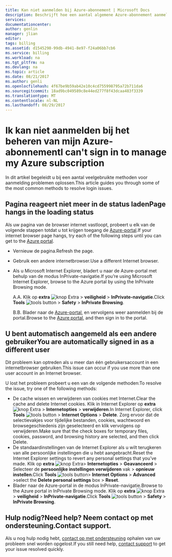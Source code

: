 ```yaml
---
title: Kan niet aanmelden bij Azure-abonnement | Microsoft Docs
description: Beschrijft hoe een aantal algemene Azure-abonnement aanmelding problemen kunt oplossen.
services: 
documentationcenter: 
author: genlin
manager: jlian
editor: 
tags: billing
ms.assetid: d1545298-99db-4941-8e97-f24a06bb7cb6
ms.service: billing
ms.workload: na
ms.tgt_pltfrm: na
ms.devlang: na
ms.topic: article
ms.date: 08/21/2017
ms.author: genli
ms.openlocfilehash: 4f67be9b59ab42e10c4cd755998795a72b711da6
ms.sourcegitcommit: 18ad9bc049589c8e44ed277f8f43dcaa483f3339
ms.translationtype: MT
ms.contentlocale: nl-NL
ms.lasthandoff: 08/29/2017
---
```

# <a name="i-cant-sign-in-to-manage-my-azure-subscription"></a><span data-ttu-id="7abf2-103">Ik kan niet aanmelden bij het beheren van mijn Azure-abonnement</span><span class="sxs-lookup"><span data-stu-id="7abf2-103">I can't sign in to manage my Azure subscription</span></span>
<span data-ttu-id="7abf2-104">In dit artikel begeleidt u bij een aantal veelgebruikte methoden voor aanmelding problemen oplossen.</span><span class="sxs-lookup"><span data-stu-id="7abf2-104">This article guides you through some of the most common methods to resolve login issues.</span></span>

## <a name="page-hangs-in-the-loading-status"></a><span data-ttu-id="7abf2-105">Pagina reageert niet meer in de status laden</span><span class="sxs-lookup"><span data-stu-id="7abf2-105">Page hangs in the loading status</span></span>
<span data-ttu-id="7abf2-106">Als uw pagina van de browser internet vastloopt, probeert u elk van de volgende stappen totdat u tot krijgen toegang de [Azure-portal](https://portal.azure.com).</span><span class="sxs-lookup"><span data-stu-id="7abf2-106">If your internet browser page hangs, try each of the following steps until you can get to the [Azure portal](https://portal.azure.com).</span></span>

* <span data-ttu-id="7abf2-107">Vernieuw de pagina.</span><span class="sxs-lookup"><span data-stu-id="7abf2-107">Refresh the page.</span></span>
* <span data-ttu-id="7abf2-108">Gebruik een andere internetbrowser.</span><span class="sxs-lookup"><span data-stu-id="7abf2-108">Use a different Internet browser.</span></span>
* <span data-ttu-id="7abf2-109">Als u Microsoft Internet Explorer, bladert u naar de Azure-portal met behulp van de modus InPrivate-navigatie.</span><span class="sxs-lookup"><span data-stu-id="7abf2-109">If you’re using Microsoft Internet Explorer, browse to the Azure portal by using the InPrivate Browsing mode.</span></span> 
  
  <span data-ttu-id="7abf2-110">A.</span><span class="sxs-lookup"><span data-stu-id="7abf2-110">A.</span></span> <span data-ttu-id="7abf2-111">Klik op **extra** ![knop Extra](./media/billing-cannot-login-subscription/Toolsbutton.png) > **veiligheid** > **InPrivate-navigatie**.</span><span class="sxs-lookup"><span data-stu-id="7abf2-111">Click **Tools** ![tools button](./media/billing-cannot-login-subscription/Toolsbutton.png) > **Safety** > **InPrivate Browsing**.</span></span>
  
  <span data-ttu-id="7abf2-112">B.</span><span class="sxs-lookup"><span data-stu-id="7abf2-112">B.</span></span> <span data-ttu-id="7abf2-113">Blader naar de [Azure-portal](https://portal.azure.com), en vervolgens weer aanmelden bij de portal.</span><span class="sxs-lookup"><span data-stu-id="7abf2-113">Browse to the [Azure portal](https://portal.azure.com), and then sign in to the portal.</span></span>

## <a name="you-are-automatically-signed-in-as-a-different-user"></a><span data-ttu-id="7abf2-114">U bent automatisch aangemeld als een andere gebruiker</span><span class="sxs-lookup"><span data-stu-id="7abf2-114">You are automatically signed in as a different user</span></span>
<span data-ttu-id="7abf2-115">Dit probleem kan optreden als u meer dan één gebruikersaccount in een internetbrowser gebruiken.</span><span class="sxs-lookup"><span data-stu-id="7abf2-115">This issue can occur if you use more than one user account in an Internet browser.</span></span>

<span data-ttu-id="7abf2-116">U lost het probleem probeert u een van de volgende methoden:</span><span class="sxs-lookup"><span data-stu-id="7abf2-116">To resolve the issue, try one of the following methods:</span></span>

* <span data-ttu-id="7abf2-117">De cache wissen en verwijderen van cookies met Internet.</span><span class="sxs-lookup"><span data-stu-id="7abf2-117">Clear the cache and delete Internet cookies.</span></span> <span data-ttu-id="7abf2-118">Klik in Internet Explorer op **extra** ![knop Extra](./media/billing-cannot-login-subscription/Toolsbutton.png) > **Internetopties** > **verwijderen**.</span><span class="sxs-lookup"><span data-stu-id="7abf2-118">In Internet Explorer, click **Tools** ![tools button](./media/billing-cannot-login-subscription/Toolsbutton.png) > **Internet Options** > **Delete**.</span></span> <span data-ttu-id="7abf2-119">Zorg ervoor dat de selectievakjes voor tijdelijke bestanden, cookies, wachtwoord en browsegeschiedenis zijn geselecteerd en klik vervolgens op verwijderen.</span><span class="sxs-lookup"><span data-stu-id="7abf2-119">Make sure that the check boxes for temporary files, cookies, password, and browsing history are selected, and then click Delete.</span></span>
* <span data-ttu-id="7abf2-120">De standaardinstellingen van de Internet Explorer als u wilt terugkeren van alle persoonlijke instellingen die u hebt aangebracht.</span><span class="sxs-lookup"><span data-stu-id="7abf2-120">Reset the Internet Explorer settings to revert any personal settings that you’ve made.</span></span> <span data-ttu-id="7abf2-121">Klik op **extra** ![knop Extra](./media/billing-cannot-login-subscription/Toolsbutton.png)> **Internetopties** > **Geavanceerd** > Selecteer de **persoonlijke instellingen verwijderen** vak > **opnieuw instellen**.</span><span class="sxs-lookup"><span data-stu-id="7abf2-121">Click **Tools** ![tools button](./media/billing-cannot-login-subscription/Toolsbutton.png)> **Internet Options** > **Advanced** >select the **Delete personal settings** box > **Reset**.</span></span>
* <span data-ttu-id="7abf2-122">Blader naar de Azure-portal in de modus InPrivate-navigatie.</span><span class="sxs-lookup"><span data-stu-id="7abf2-122">Browse to the Azure portal in InPrivate Browsing mode.</span></span> <span data-ttu-id="7abf2-123">Klik op **extra** ![knop Extra](./media/billing-cannot-login-subscription/Toolsbutton.png) > **veiligheid** > **InPrivate-navigatie**.</span><span class="sxs-lookup"><span data-stu-id="7abf2-123">Click **Tools** ![tools button](./media/billing-cannot-login-subscription/Toolsbutton.png) > **Safety** > **InPrivate Browsing**.</span></span>

## <a name="need-help-contact-support"></a><span data-ttu-id="7abf2-124">Hulp nodig?</span><span class="sxs-lookup"><span data-stu-id="7abf2-124">Need help?</span></span> <span data-ttu-id="7abf2-125">Neem contact op met ondersteuning.</span><span class="sxs-lookup"><span data-stu-id="7abf2-125">Contact support.</span></span>
<span data-ttu-id="7abf2-126">Als u nog hulp nodig hebt, [contact op met ondersteuning](http://go.microsoft.com/fwlink/?linkid=544831&clcid=0x409) ophalen van uw probleem snel worden opgelost.</span><span class="sxs-lookup"><span data-stu-id="7abf2-126">If you still need help, [contact support](http://go.microsoft.com/fwlink/?linkid=544831&clcid=0x409) to get your issue resolved quickly.</span></span> 

